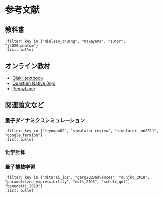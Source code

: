 # 参考文献

## 教科書

```{bibliography}
:filter: key in {"nielsen_chuang", "nakayama", "sutor", "j2020quantum"}
:list: bullet
```

## オンライン教材

- [Qiskit textbook](https://qiskit.org/textbook/preface.html)
- [Quantum Native Dojo](https://dojo.qulacs.org/ja/latest/)
- [PennyLane](https://pennylane.ai/qml/)

## 関連論文など

### 量子ダイナミクスシミュレーション

```{bibliography}
:filter: key in {"feynman82", "simulator_review", "simulator_ion2011", "google_fermion"}
:list: bullet
```

### 化学計算

### 量子機械学習

```{bibliography}
:filter: key in {"mitarai_jps", "garg2020advances", "dunjko_2018", "parametrized_expressibility", "moll_2018", "schuld_qml", "benedetti_2019"}
:list: bullet
```
